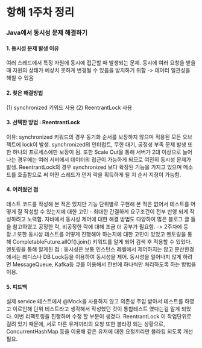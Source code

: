 # 항해 1주차 정리

### Java에서 동시성 문제 해결하기

#### 1. 동시성 문제 발생 이유
여러 스레드에서 특정 자원에 동시에 접근할 때 발생되는 문제. 동시에 여러 요청을 받을 때 자원의 상태가 예상치 못하게 변경될 수 있음을 방지하기 위함 -> 데이터 일관성을 해칠 수 있음

#### 2. 찾은 해결방법 
   (1) synchronized 키워드 사용
   (2) ReentrantLock 사용
   
#### 3. 선택한 방법 : ReentrantLock
   이유: synchronized 키워드의 경우 동기화 순서를 보장하지 않으며 적용된 모든 오브젝트에 lock이 발생. synchronized의 인터럽트, 무한 대기, 공정성 부족 문제 발생 또한 하나의 프로세스에만 보장이 됨.
   또한 Scale Out을 통해 서버가 2대 이상으로 늘어나는 경우에는 여러 서버에서 데이터의 접근이 가능하게 되므로 여전히 동시성 문제가 발생.
   ReentrantLock의 경우 synchronized 보다 확장된 기능을 가지고 있으며 메소드를 호출함으로 써 어떤 스레드가 먼저 락을 획득하게 될 지 순서 지정이 가능함.

#### 4. 어려웠던 점
   테스트 코드를 작성해 본 적은 있지만 기능 단위별로 구현해 본 적은 없어서 테스트를 어떻게 잘 작성할 수 있는지에 대한 고민 - 최대한 간결하게 요구조건이 전부 반영 되게 작성하려고 노력함.
   자바에서 동시성 제어에 대한 해결 방법도 다양하여 많은 블로그 글 들을 참고하였고 공정한 락, 비공정한 락에 대해 조금 더 공부가 필요함. -> 2주차에 등장..!
   또한 동시성 테스트를 어떻게 진행해야 하는지에 대한 고민이 있었고 멘토링을 통해 CompletableFuture.allOf().join() 키워드를 알게 되어 검색 후 적용할 수 있었다.
   멘토링을 통해 알게된 점 : 동시성은 보통 인스턴스 레벨에서 제어하지는 않고 분산환경에서는 레디스나 DB Lock등을 이용하여 동시성을 제어. 동시성을 일어나지 않게 하려면 MessageQueue, Kafka등 큐를 이용해서 한번에 하나씩만 처리하도록 하는 방법을 이용.

#### 5. 피드백 
   실제 service 테스트에서 @Mock을 사용하지 않고 의존성 주입 받아서 테스트를 하였고 이로인해 단위 테스트라고 생각해서 작성했던 것이 통합테스트 였다는걸 알게 되었다. 이번 리팩토링을 진행하며 수정 할 부분이 생겼다.
   ReentrantLock 이 작업단위로 걸려 있기 때문에, 서로 다른 유저끼리의 요청 또한 블라킹 되는 상황으로, ConcurrentHashMap 등을 이용해 같은 유저에 대한 요청끼리만 블라킹 되도록 개선 필요. 
   
